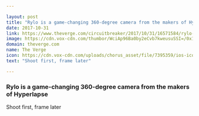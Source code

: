 ```yaml
---

layout: post
title: "Rylo is a game-changing 360-degree camera from the makers of Hyperlapse"
date: 2017-10-31
link: https://www.theverge.com/circuitbreaker/2017/10/31/16571584/rylo-360-degree-camera-gopro
image: https://cdn.vox-cdn.com/thumbor/WciAp96Ba0by2eCvb7kweusuSSI=/0x146:2040x1214/fit-in/1200x630/cdn.vox-cdn.com/uploads/chorus_asset/file/9574857/rylo_camera_6754.jpg
domain: theverge.com
name: The Verge
icon: https://cdn.vox-cdn.com/uploads/chorus_asset/file/7395359/ios-icon.0.png
text: "Shoot first, frame later"

---
```


### Rylo is a game-changing 360-degree camera from the makers of Hyperlapse

Shoot first, frame later
